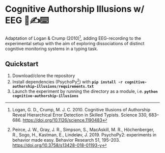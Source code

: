 # Cognitive Authorship Illusions w/ EEG 🧠✍️⌨️

Adaptation of Logan & Crump (2010)[^1], adding EEG-recording to the experimental setup with the aim of exploring dissociations of distinct cognitive monitoring systems in a typing task.

## Quickstart
1. Download/clone the repository
2. Install dependencies (PsychoPy[^2]) with **`pip install -r cognitive-authorship-illusions/requirements.txt`**
3. Launch the experiment by running the directory as a module, i.e. **`python cognitive-authorship-illusions`**

[^1]: Logan, G. D., Crump, M. J. C. 2010. Cognitive Illusions of Authorship Reveal Hierarchical Error Detection in Skilled Typists. Science 330, 683–686. https://doi.org/10.1126/science.1190483
[^2]: Peirce, J. W., Gray, J. R., Simpson, S., MacAskill, M. R., Höchenberger, R., Sogo, H., Kastman, E., Lindeløv, J. 2019. PsychoPy2: experiments in behavior made easy. Behavior Research 51, 195–203. https://doi.org/10.3758/s13428-018-01193-y